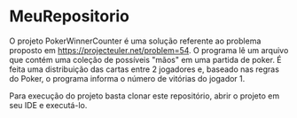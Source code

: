 # MeuRepositorio
O projeto PokerWinnerCounter é uma solução referente ao problema proposto em https://projecteuler.net/problem=54.
O programa lê um arquivo que contém uma coleção de possíveis "mãos" em uma partida de poker. É feita uma distribuição das cartas entre 2 jogadores e, baseado nas regras do Poker, o programa informa o número de vitórias do jogador 1.

Para execução do projeto basta clonar este repositório, abrir o projeto em seu IDE e executá-lo.
